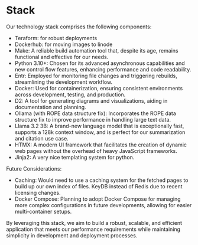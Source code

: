 Stack
=====

Our technology stack comprises the following components:

- Teraform: for robust deployments
- Dockerhub: for moving images to linode 
- Make: A reliable build automation tool that, despite its age, remains
  functional and effective for our needs.
- Python 3.10+: Chosen for its advanced asynchronous capabilities and new
  control flow features, enhancing performance and code readability.
- Entr: Employed for monitoring file changes and triggering rebuilds,
  streamlining the development workflow.
- Docker: Used for containerization, ensuring consistent environments across
  development, testing, and production.
- D2: A tool for generating diagrams and visualizations, aiding in documentation
  and planning.
- Ollama (with ROPE data structure fix): Incorporates the ROPE data structure
  fix to improve performance in handling large text data.
- Llama 3.2 3B: A brand-new language model that is exceptionally fast, supports
  a 128k context window, and is perfect for our summarization and citation use
  case.
- HTMX: A modern UI framework that facilitates the creation of dynamic web pages
  without the overhead of heavy JavaScript frameworks.
- Jinja2: A very nice templating system for python.

Future Considerations:

- Caching: Would need to use a caching system for the fetched pages to build up
  our own index of files. KeyDB instead of Redis due to recent licensing
  changes.
- Docker Compose: Planning to adopt Docker Compose for managing more complex
  configurations in future developments, allowing for easier multi-container
  setups.

By leveraging this stack, we aim to build a robust, scalable, and efficient
application that meets our performance requirements while maintaining simplicity
in development and deployment processes.
